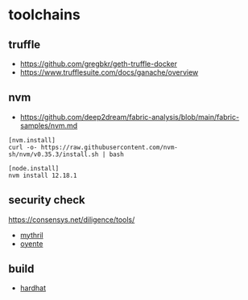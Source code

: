 # toolchains
## truffle
- https://github.com/gregbkr/geth-truffle-docker
- https://www.trufflesuite.com/docs/ganache/overview

## nvm
- https://github.com/deep2dream/fabric-analysis/blob/main/fabric-samples/nvm.md
```
[nvm.install]
curl -o- https://raw.githubusercontent.com/nvm-sh/nvm/v0.35.3/install.sh | bash

[node.install]
nvm install 12.18.1
```
## security check
https://consensys.net/diligence/tools/
- [mythril](https://github.com/ConsenSys/mythril)
- [oyente](https://github.com/enzymefinance/oyente)
## build
- [hardhat](https://hardhat.org/hardhat-network/)
